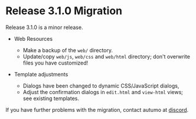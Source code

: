 # Release 3.1.0 Migration

Release 3.1.0 is a minor release.

- Web Resources
	- Make a backup of the `web/` directory.
	- Update/copy `web/js`, `web/css` and `web/html` directory; don't overwrite files you have customized!
		
- Template adjustments
	- Dialogs have been changed to dynamic CSS/JavaScript dialogs,
	- Adjust the confirmation dialogs in `edit.html` and `view-html` views; see existing templates.
	
If you have further problems with the migration, contact autumo at [discord](https://discord.gg/xvAJrv6wmb).
